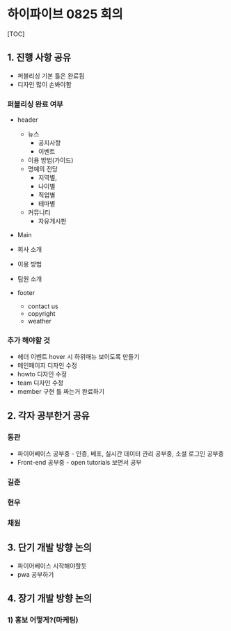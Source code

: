 # 하이파이브 0825 회의

[TOC]



## 1. 진행 사항 공유 

- 퍼블리싱 기본 틀은 완료됨
- 디자인 많이 손봐야함

### 퍼블리싱 완료 여부

- header
  - 뉴스 
    - 공지사항
    - 이벤트
  - 이용 방법(가이드)
  - 명예의 전당
    - 지역별,
    - 나이별
    - 직업별
    - 테마별
  - 커뮤니티
    - 자유게시판


- Main
- 회사 소개
- 이용 방법
- 팀원 소개
- footer
  - contact us
  - copyright
  - weather

### 추가 해야할 것

- 헤더 이벤트 hover 시 하위매뉴 보이도록 만들기
- 메인페이지 디자인 수정
- howto 디자인 수정
- team 디자인 수정
- member 구현 틀 짜는거 완료하기

## 2. 각자 공부한거 공유

### 동관

- 파이어베이스 공부중 - 인증, 베포, 실시간 데이터 관리 공부중, 소셜 로그인 공부중
- Front-end 공부중 - open tutorials 보면서 공부

### 길준

### 현우

### 채원



## 3. 단기 개발 방향 논의

- 파이어베이스 시작해야할듯
- pwa 공부하기

## 4. 장기 개발 방향 논의

### 1) 홍보 어떻게?(마케팅)

